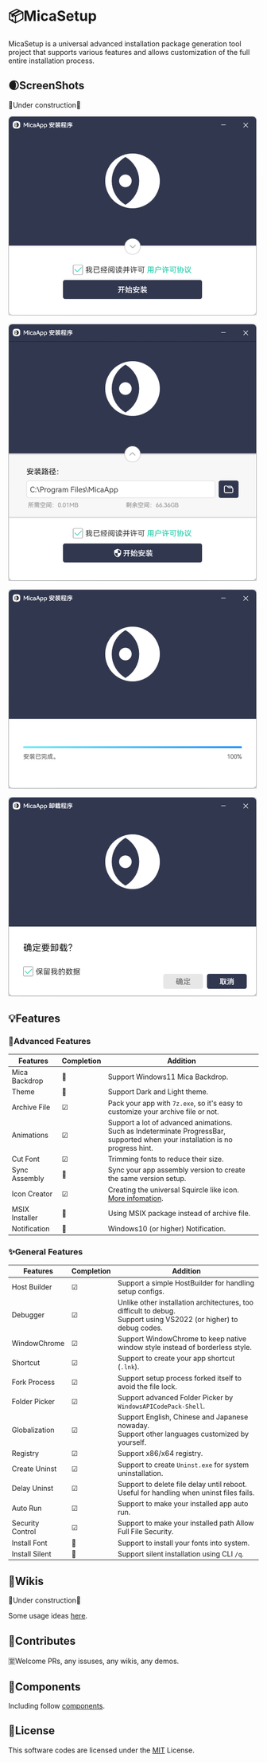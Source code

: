 # 📦MicaSetup

MicaSetup is a universal advanced installation package generation tool project that supports various features and allows customization of the full entire installation process.

## 🌒ScreenShots

🚧Under construction🚧

<img src="assets/image-20230310051757266.png" alt="image-20230310051757266" style="zoom:100%;" />

![image-20230310052725593](assets/image-20230310052725593.png)

![image-20230310051930796](assets/image-20230310051930796.png)

![image-20230310052620534](assets/image-20230310052620534.png)

## 💡Features

### 🌟Advanced Features

| Features       | Completion | Addition                                                     |
| -------------- | ---------- | ------------------------------------------------------------ |
| Mica Backdrop  | 🔲          | Support Windows11 Mica Backdrop.                             |
| Theme          | 🔲          | Support Dark and Light theme.                                |
| Archive File   | ☑          | Pack your app with `7z.exe`, so it's easy to customize your archive file or not. |
| Animations     | ☑          | Support a lot of advanced animations.<br />Such as Indeterminate ProgressBar, supported when your installation is no progress hint. |
| Cut Font       | ☑          | Trimming fonts to reduce their size.                         |
| Sync Assembly  | 🔲          | Sync your app assembly version to create the same version setup. |
| Icon Creator   | ☑          | Creating the universal Squircle like icon.<br />[More infomation](src\MicaSetup.Tools\MicaSquircle\README.md). |
| MSIX Installer | 🔲          | Using MSIX package instead of archive file.                  |
| Notification   | 🔲          | Windows10 (or higher) Notification.                          |

### ✨General Features

| Features         | Completion | Addition                                                     |
| ---------------- | ---------- | ------------------------------------------------------------ |
| Host Builder     | ☑          | Support a simple HostBuilder for handling setup configs.     |
| Debugger         | ☑          | Unlike other installation architectures, too difficult to debug.<br />Support using VS2022 (or higher) to debug codes. |
| WindowChrome     | ☑          | Support WindowChrome to keep native window style instead of borderless style. |
| Shortcut         | ☑          | Support to create your app shortcut (`.lnk`).                |
| Fork Process     | ☑          | Support setup process forked itself to avoid the file lock.  |
| Folder Picker    | ☑          | Support advanced Folder Picker by `WindowsAPICodePack-Shell`. |
| Globalization    | ☑          | Support English, Chinese and Japanese nowaday.<br />Support other languages customized by yourself. |
| Registry         | ☑          | Support x86/x64 registry.                                    |
| Create Uninst    | ☑          | Support to create `Uninst.exe` for system uninstallation.    |
| Delay Uninst     | ☑          | Support to delete file delay until reboot.<br />Useful for handling when uninst files fails. |
| Auto Run         | ☑          | Support to make your installed app auto run.                 |
| Security Control | ☑          | Support to make your installed path Allow Full File Security. |
| Install Font     | 🔲          | Support to install your fonts into system.                   |
| Install Silent   | 🔲          | Support silent installation using CLI `/q`.                  |

## 📖Wikis

🚧Under construction🚧

Some usage ideas [here](src/README.md).

## 🚀Contributes

🈺Welcome PRs, any issuses, any wikis, any demos.

## 🌟Components

Including follow [components](COMPONENTS.md).

## 📑License

This software codes are licensed under the [MIT](LICENSE) License.


